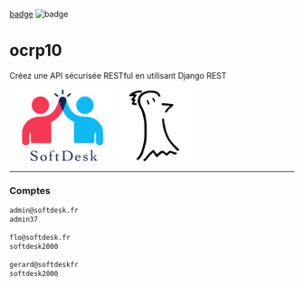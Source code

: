 [badge](https://img.shields.io/static/v1?label=Project&nbsp;OC&message=10&color=blueviolet&style=for-the-badge)
![badge](https://img.shields.io/static/v1?label=Status&message=In&nbsp;progress&color=green&style=for-the-badge)

# ocrp10

Créez une API sécurisée RESTful en utilisant Django REST

![Logo LITReview](https://raw.githubusercontent.com/FLinguenheld/ocrp10/main/logos/softdesk.png "Logo")
![Logo FLinguenheld](https://raw.githubusercontent.com/FLinguenheld/ocrp10/main/logos/forelif.png "Pouet")

****
### Comptes

    admin@softdesk.fr
    admin37

    flo@softdesk.fr
    softdesk2000

    gerard@softdeskfr
    softdesk2000
